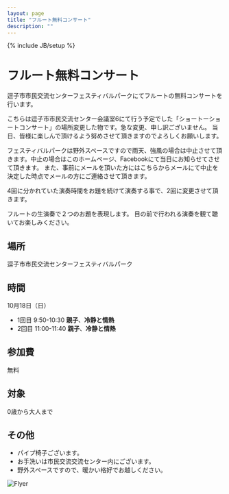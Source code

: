 ```yaml
---
layout: page
title: "フルート無料コンサート"
description: ""
---
```

{% include JB/setup %}

# フルート無料コンサート

逗子市市民交流センターフェスティバルパークにてフルートの無料コンサートを行います。

こちらは逗子市市民交流センター会議室6にて行う予定でした「ショートーショートコンサート」の場所変更した物です。急な変更、申し訳ございません。
当日、皆様に楽しんで頂けるよう努めさせて頂きますのでよろしくお願いします。

フェスティバルパークは野外スペースですので雨天、強風の場合は中止させて頂きます。中止の場合はこのホームページ、Facebookにて当日にお知らせてさせて頂きます。
また、事前にメールを頂いた方にはこちらからメールにて中止を決定した時点でメールの方にご連絡させて頂きます。

4回に分かれていた演奏時間をお題を続けて演奏する事で、2回に変更させて頂きます。

フルートの生演奏で２つのお題を表現します。
目の前で行われる演奏を観て聴いてお楽しみください。

## 場所
逗子市市民交流センターフェスティバルパーク

## 時間
10月18日（日）

- 1回目 9:50-10:30 **親子**、**冷静と情熱**
- 2回目 11:00-11:40 **親子**、**冷静と情熱**

## 参加費
無料

## 対象
0歳から大人まで

## その他
- パイプ椅子ございます。
- お手洗いは市民交流交流センター内にございます。
- 野外スペースですので、暖かい格好でお越しください。

<img class="spanned-img" src="{{ BASE_PATH }}/assets/images/2015-10-18-outside-concert.jpg" alt="Flyer">
